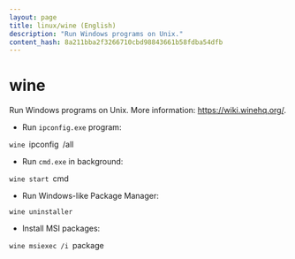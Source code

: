 ```yaml
---
layout: page
title: linux/wine (English)
description: "Run Windows programs on Unix."
content_hash: 8a211bba2f3266710cbd98843661b58fdba54dfb
---
```

# wine

Run Windows programs on Unix.
More information: <https://wiki.winehq.org/>.

- Run `ipconfig.exe` program:

`wine `<span class="tldr-var badge badge-pill bg-dark-lm bg-white-dm text-white-lm text-dark-dm font-weight-bold">ipconfig</span>` `<span class="tldr-var badge badge-pill bg-dark-lm bg-white-dm text-white-lm text-dark-dm font-weight-bold">/all</span>

- Run `cmd.exe` in background:

`wine start `<span class="tldr-var badge badge-pill bg-dark-lm bg-white-dm text-white-lm text-dark-dm font-weight-bold">cmd</span>

- Run Windows-like Package Manager:

`wine uninstaller`

- Install MSI packages:

`wine msiexec /i `<span class="tldr-var badge badge-pill bg-dark-lm bg-white-dm text-white-lm text-dark-dm font-weight-bold">package</span>
